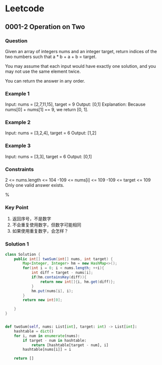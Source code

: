 # Leetcode

## 0001-2 Operation on Two

### Question

Given an array of integers nums and an integer target, return indices of the two numbers such that a * b + a + b = target.

You may assume that each input would have exactly one solution, and you may not use the same element twice.

You can return the answer in any order.

### Example 1

Input: nums = [2,7,11,15], target = 9
Output: [0,1]
Explanation: Because nums[0] + nums[1] == 9, we return [0, 1].

### Example 2

Input: nums = [3,2,4], target = 6
Output: [1,2]

### Example 3

Input: nums = [3,3], target = 6
Output: [0,1]

### Constraints

2 <= nums.length <= 104
-109 <= nums[i] <= 109
-109 <= target <= 109
Only one valid answer exists.

%

### Key Point

1. 返回序号，不是数字
2. 不会重复使用数字，但数字可能相同
3. 如果使用重复数字，会怎样？

### Solution 1

```java
class Solution {
    public int[] twoSum(int[] nums, int target) {
        Map<Integer, Integer> hm = new HashMap<>();
        for(int i = 0; i < nums.length; ++i){
            int diff = target - nums[i];
            if(hm.containsKey(diff)){
                return new int[]{i, hm.get(diff)};
            }
            hm.put(nums[i], i);
        }
        return new int[0];

    }
}
```

```python

def twoSum(self, nums: List[int], target: int) -> List[int]:
    hashtable = dict()
    for i, num in enumerate(nums):
        if target - num in hashtable:
            return [hashtable[target - num], i]
        hashtable[nums[i]] = i

    return []

```
